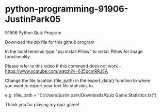 # python-programming-91906-JustinPark05
91906 Python Quiz Program

Download the zip file for this github program

In the local terminal type "pip install Pillow" to install Pillow for image functionality

Please refer to this video if this command does not work - https://www.youtube.com/watch?v=635pcmRRJEA

Change the file location (file_path) in the export_data() function to where you want to export your text file statistics to

e.g. (file_path = "C:/Users/justin.park/Downloads/Quiz Game Statistics.txt")

Thank you for playing my quiz game!
